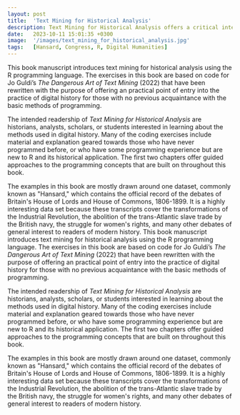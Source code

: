 ```yaml
---
layout: post
title:  'Text Mining for Historical Analysis'
description: Text Mining for Historical Analysis offers a critical intervention into the evolving field of digital history. It introduces "computational historical thinking"-a hybrid methodology that integrates historical inquiry with computational methods. In doing so, this book explores the epistemological entanglements between computation, theory, and historical analysis, emphasizing how computational procedures actively shape the questions we ask and the meanings we derive. Through sustained engagement with historical corpora—such as the 19th-century Hansard debates and contemporary U.S. Congressional Records—this book demonstrates how textual data can be processed in ways that attend to both structure and semantics reimagining the relationship between computation and historical knowledge in the digital age.
date:   2023-10-11 15:01:35 +0300
image:  '/images/text_mining_for_historical_analysis.jpg'
tags:   [Hansard, Congress, R, Digital Humanities]
---
```


This book manuscript introduces text mining for historical analysis using the R programming language. The exercises in this book are based on code for Jo Guldi’s _The Dangerous Art of Text Mining_ (2022) that have been rewritten with the purpose of offering an practical point of entry into the practice of digital history for those with no previous acquaintance with the basic methods of programming.

The intended readership of _Text Mining for Historical Analysis_ are historians, analysts, scholars, or students interested in learning about the methods used in digital history. Many of the coding exercises include material and explanation geared towards those who have never programmed before, or who have some programming experience but are new to R and its historical application. The first two chapters offer guided approaches to the programming concepts that are built on throughout this book.

The examples in this book are mostly drawn around one dataset, commonly known as "Hansard," which contains the official record of the debates of Britain's House of Lords and House of Commons, 1806-1899. It is a highly interesting data set because these transcripts cover the transformations of the Industrial Revolution, the abolition of the trans-Atlantic slave trade by the British navy, the struggle for women's rights, and many other debates of general interest to readers of modern history. 
This book manuscript introduces text mining for historical analysis using the R programming language. The exercises in this book are based on code for Jo Guldi’s _The Dangerous Art of Text Mining_ (2022) that have been rewritten with the purpose of offering an practical point of entry into the practice of digital history for those with no previous acquaintance with the basic methods of programming.

The intended readership of _Text Mining for Historical Analysis_ are historians, analysts, scholars, or students interested in learning about the methods used in digital history. Many of the coding exercises include material and explanation geared towards those who have never programmed before, or who have some programming experience but are new to R and its historical application. The first two chapters offer guided approaches to the programming concepts that are built on throughout this book.

The examples in this book are mostly drawn around one dataset, commonly known as "Hansard," which contains the official record of the debates of Britain's House of Lords and House of Commons, 1806-1899. It is a highly interesting data set because these transcripts cover the transformations of the Industrial Revolution, the abolition of the trans-Atlantic slave trade by the British navy, the struggle for women's rights, and many other debates of general interest to readers of modern history. 
